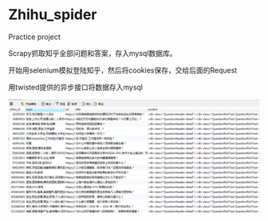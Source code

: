 # Zhihu_spider
Practice project

Scrapy抓取知乎全部问题和答案，存入mysql数据库。

开始用selenium模拟登陆知乎，然后将cookies保存，交给后面的Request

用twisted提供的异步接口将数据存入mysql

![Image text](https://github.com/FrankYang3110/img-folder/blob/master/zhihu_question.png)
